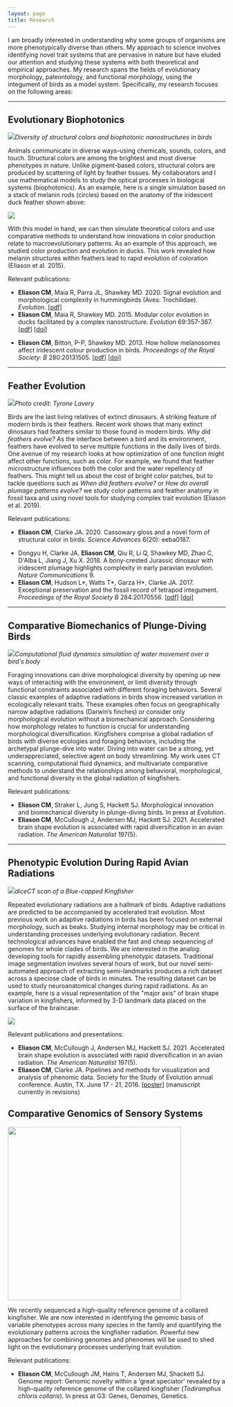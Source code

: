 ```yaml
---
layout: page
title: Research
---
```


I am broadly interested in understanding why some groups of organisms are more phenotypically diverse than others. <!-- Specifically, what are the molecular bases and functional constraints on the evolution of complex traits like bird beaks and feathers. --> My approach to science involves identifying novel trait systems that are pervasive in nature but have eluded our attention and studying these systems with both theoretical and empirical approaches. My research spans the fields of evolutionary morphology, paleontology, and functional morphology, using the integument of birds as a model system. Specifically, my research focuses on the following areas:

---

## Evolutionary Biophotonics
<!-- ## Morphological Innovations of Feathers -->

![](/img/compare_nanostructures.png)*Diversity of structural colors and biophotonic nanostructures in birds*
<!-- ![](/img/tanagers.png)*Color variation in tanagers* -->
<!-- ![](/img/tanagers2.jpg) -->
<!-- ![](/img/water_on_feather.jpg)*Water droplet on an iridescent feather of a peacock-pheasant* -->

Animals communicate in diverse ways–using chemicals, sounds, colors, and touch. Structural colors are among the brightest and most diverse phenotypes in nature. Unlike pigment-based colors, structural colors are produced by scattering of light by feather tissues. My collaborators and I use mathematical models to study the optical processes in biological systems (biophotonics). As an example, here is a single simulation based on a stack of melanin rods (circles) based on the anatomy of the iridescent duck feather shown above:

<img src="/img/meep_movie_slow.gif" style="margin: 0 auto">

With this model in hand, we can then simulate theoretical colors and use comparative methods to understand how innovations in color production relate to macroevolutionary patterns. As an example of this approach, we studied color production and evolution in ducks. This work revealed how melanin structures within feathers lead to rapid evolution of coloration (Eliason et al. 2015).

Relevant publications:

* __Eliason CM__, Maia R, Parra JL, Shawkey MD. 2020. Signal evolution and morphological complexity in hummingbirds (Aves: Trochilidae). _Evolution_. [[pdf]]({{url}}/pdfs/hummingbirds.pdf)
* __Eliason CM__, Maia R, Shawkey MD. 2015. Modular color evolution in ducks facilitated by a complex nanostructure. _Evolution_ 69:357-367. [[pdf]]({{url}}/pdfs/modular.pdf) [[doi]](https://dx.doi.org/10.1111/evo.12575)
<!-- * __Eliason CM__, Shawkey MD. 2014. Antireflection-enhanced color by a natural graded refracting index (GRIN) structure. _Optics Express_ 22:A642-A650. [[pdf]]({{url}}/pdfs/antireflection.pdf) [[doi]](https://doi.org/10.1364/OE.22.00A642) -->
* __Eliason CM__, Bitton, P-P, Shawkey MD. 2013. How hollow melanosomes affect iridescent colour production in birds. _Proceedings of the Royal Society: B_ 280:20131505. [[pdf]]({{url}}/pdfs/hollow.pdf) [[doi]](http://doi.org/10.1098/rspb.2013.1505)
<!-- * __Eliason CM__, Shawkey MD. 2012. A photonic heterostructure produces diverse iridescent colours in duck wing patches. _Journal of the Royal Society Interface_ 9(74):2279-2289. [[pdf]]({{url}}/pdfs/heterostructure.pdf) [[doi]](https://doi.org/10.1098/rsif.2012.0118) -->
<!-- * __Eliason CM__, Shawkey MD. 2010. Rapid, reversible response of iridescent feather color to ambient humidity. _Optics Express_ 18:21284-92. [[pdf]]({{url}}/pdfs/rapid.pdf) [[doi]](https://doi.org/10.1364/OE.18.021284) -->

---

## Feather Evolution
<!-- (weak point? More of a subset of my work..but people think cool, I’ll have a few more papers coming out with julia, put red paper here, morphology and coloration...nsf grant planned) -->

![](/img/kingfisher.jpg)*Photo credit: Tyrone Lavery*

<!-- ![](/img/caihong_melanos.png)*Fossilized melanosomes from the feathers of a 160-million year-old dinosaur from China (top row) compared to melanosomes found in feathers of modern birds (bottom row)* -->

Birds are the last living relatives of extinct dinosaurs. A striking feature of modern birds is their feathers. Recent work shows that many extinct dinosaurs had feathers similar to those found in modern birds. _Why did feathers evolve?_ As the interface between a bird and its environment, feathers have evolved to serve multiple functions in the daily lives of birds. One avenue of my research looks at how optimization of one function might affect other functions, such as color. For example, we found that feather microstructure influences both the color and the water repellency of feathers. This might tell us about the cost of bright color patches, but to tackle questions such as _When did feathers evolve?_ or _How do overall plumage patterns evolve?_ we study color patterns and feather anatomy in fossil taxa and using novel tools for studying complex trait evolution (Eliason et al. 2019). <!-- More on shape and color... Going forward, I will be integrating beak shape and plumage diversity to i) identify potential tradeoffs between these different trait systems and ii) evaluate the relative importance of signals and ecological trait divergence in species diversification. I anticipate these results will have implications for biomimetic design of novel drag-reducing structures and help to clarify the interacting roles of sexual and natural selection in trait diversification. -->

Relevant publications:

* __Eliason CM__, Clarke JA. 2020. Cassowary gloss and a novel form of structural color in birds. _Science Advances_ 6(20): eeba0187.
<!-- * __Eliason CM__, Andersen MJ, Hackett SJ. 2019. Using historical biogeography models to understand color pattern evolution. In Press at _Systematic Biology_. [[pdf]]({{url}}/pdfs/plumage.pdf) -->
<!-- * __Eliason CM__ and Clarke JA. 2018. Metabolic physiology explains macroevolutionary trends in the melanic color system across amniotes. _Proceedings B_ 285:20182014. -->
* Dongyu H, Clarke JA, __Eliason CM__, Qiu R, Li Q, Shawkey MD, Zhao C, D'Alba L, Jiang J, Xu X. 2018. A bony-crested Jurassic dinosaur with iridescent plumage highlights complexity in early paravian evolution. _Nature Communications_ 9.
* __Eliason CM__, Hudson L*, Watts T*, Garza H*, Clarke JA. 2017. Exceptional preservation and the fossil record of tetrapod integument. _Proceedings of the Royal Society B_ 284:20170556. [[pdf]]({{url}}/pdfs/lagerstatten.pdf) [[doi]](http://dx.doi.org/10.1098/rspb.2017.0556)
<!-- * __Eliason CM__, Shawkey MD, Clarke JA. 2016. Evolutionary shifts in the melanin-based color system of birds. _Evolution_ 70:445-455. [[pdf]]({{url}}/pdfs/melanin.pdf) [[doi]](https://dx.doi.org/10.1111/evo.12855) -->
<!-- * Iskandar J-P*, __Eliason CM__, Astrop T, Igic B, Maia R, Shawkey MD. 2016. Morphological basis of glossy red plumage colors. _Biological Journal of the Linnaean Society_ 119:477-487. [[pdf]]({{url}}/pdfs/shiny.pdf) [[doi]](http://dx.doi.org/10.1111/bij.12810) -->
<!-- * __Eliason CM__, Shawkey MD. 2011. Decreased hydrophobicity of iridescent feathers: a potential cost of shiny plumage. _Journal of Experimental Biology_ 214:2157-2163. [[pdf]]({{url}}/pdfs/hydrophobicity.pdf) [[doi]](https://doi.org/10.1242/jeb.055822) -->


---


<!-- 
## Selection and Constraint <!-- ?ecological and nonecological diversification? Novel tools for studying complex trait evolution? - plumage paper goes here, what else?

Divergence in ecological traits by natural selection is a key step in the speciation process. However, divergence in nonecological traits by sexual selection can also be important for maintaining reproductive isolation between populations. Testing the relative rates of divergence in ecological and nonecological traits might shed light on the drivers of speciation.

For my current work, I am studying the evolution of ecological and nonecological traits in kingfishers. Kingfishers are an ideal group because they are globally distributed, and they have diverse colors, beaks, and feeding behaviors--including the archetypal plunge-dive into water.


Relevant publications:

---
 -->


## Comparative Biomechanics of Plunge-Diving Birds
<!-- ## Evolutionary Morphology -->

![](/img/flowlines.png)*Computational fluid dynamics simulation of water movement over a bird's body*

Foraging innovations can drive morphological diversity by opening up new ways of interacting with the environment, or limit diversity through functional constraints associated with different foraging behaviors. Several classic examples of adaptive radiations in birds show increased variation in ecologically relevant traits. These examples often focus on geographically narrow adaptive radiations (Darwin’s finches) or consider only morphological evolution without a biomechanical approach. Considering how morphology relates to function is crucial for understanding morphological diversification. Kingfishers comprise a global radiation of birds with diverse ecologies and foraging behaviors, including the archetypal plunge-dive into water. Diving into water can be a strong, yet underappreciated, selective agent on body streamlining. My work uses CT scanning, computational fluid dynamics, and multivariate comparative methods to understand the relationships among behavioral, morphological, and functional diversity in the global radiation of kingfishers.

Relevant publications:

* __Eliason CM__, Straker L, Jung S, Hackett SJ. Morphological innovation and biomechanical diversity in plunge-diving birds. In press at _Evolution_.
* __Eliason CM__, McCullough J, Andersen MJ, Hackett SJ. 2021. Accelerated brain shape evolution is associated with rapid diversification in an avian radiation. _The American Naturalist_ 197(5).

<!-- _Stay Tuned!_ -->

---

## Phenotypic <!-- Neuroanatomical? Sensory? -->Evolution During Rapid Avian Radiations
<!-- ## Species Traits and Speciation -->
<!-- ## Rapid phenotyping -->
<!-- ## Avian morphometrics -->
<!-- ## Computational Phenomics -->
<!-- ## Neuroanatomical Evolution During Rapid Radiations -->
<!-- ## Visualizing Phenomic Datasets -->

![](/img/halcyon_472753.PNG)*diceCT scan of a Blue-capped Kingfisher*
<!-- ![](/img/beak_phenograms.png)*Elevated beak diversity in Australian kingfisher communities (orange) compared to communities in Sub-Saharan Africa (green)* -->
<!-- ![](/img/FMNHskullplot.png)*CT scans of kingfishers at the Field Museum* -->
<!-- ![](/img/phenotyping.png)*Automated generation of surface landmarks from CT scans* -->

<!-- TODO: add more on staining, soft tissue, etc. -->

Repeated evolutionary radiations are a hallmark of birds. Adaptive radiations are predicted to be accompanied by accelerated trait evolution. Most previous work on adaptive radiations in birds has been focused on external morphology, such as beaks. Studying internal morphology may be critical in understanding processes underlying evolutionary radiation. Recent technological advances have enabled the fast and cheap sequencing of genomes for whole clades of birds. We are interested in the analog: <!-- does this make sense? -->developing tools for rapidly assembling phenotypic datasets. Traditional image segmentation involves several hours of work, but our novel semi-automated approach of extracting semi-landmarks produces a rich dataset across a speciose clade of birds in minutes. The resulting dataset can be used to study neuroanatomical changes during rapid radiations. As an example, here is a visual representation of the "major axis" of brain shape variation in kingfishers, informed by 3-D landmark data placed on the surface of the braincase:

<img src="/img/brainwarp_loop.gif" style="margin: 0 auto">

Relevant publications and presentations:

* __Eliason CM__, McCullough J, Andersen MJ, Hackett SJ. 2021. Accelerated brain shape evolution is associated with rapid diversification in an avian radiation. _The American Naturalist_ 197(5).
* __Eliason CM__, Clarke JA. Pipelines and methods for visualization and analysis of phenomic data. Society for the Study of Evolution annual conference. Austin, TX. June 17 - 21, 2016. [[poster]](/img/phenome_poster.jpg) (manuscript currently in revisions)

## Comparative Genomics of Sensory Systems

<img src="/img/synteny.png" style="margin: 0 auto" width="400" height="400">

We recently sequenced a high-quality reference genome of a collared kingfisher. We are now interested in identifying the genomic basis of variable phenotypes across many species in the family and quantifying the evolutionary patterns across the kingfisher radiation. Powerful new approaches for combining genomes and phenomes will be used to shed light on the evolutionary processes underlying trait evolution.

Relevant publications:

* __Eliason CM__, McCullough JM, Hains T, Andersen MJ, Shackett SJ. Genome report: Genomic novelty within a 'great speciator' revealed by a high-quality reference genome of the collared kingfisher (_Todiramphus chloris collaris_). In press at G3: Genes, Genomes, Genetics.

